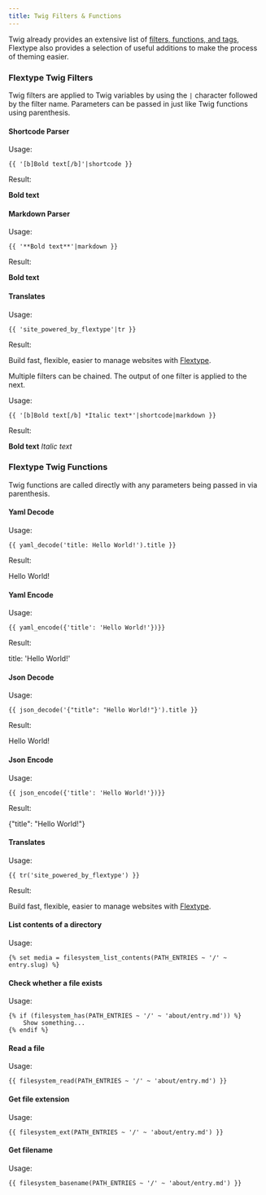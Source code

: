 ```yaml
---
title: Twig Filters & Functions
---
```


Twig already provides an extensive list of [filters, functions, and tags](https://twig.symfony.com/doc/2.x/), Flextype also provides a selection of useful additions to make the process of theming easier.

### Flextype Twig Filters

Twig filters are applied to Twig variables by using the `|` character followed by the filter name. Parameters can be passed in just like Twig functions using parenthesis.

#### Shortcode Parser

Usage:

    {{ '[b]Bold text[/b]'|shortcode }}
    

Result:

**Bold text**

#### Markdown Parser

Usage:

    {{ '**Bold text**'|markdown }}
    

Result:

**Bold text**

#### Translates

Usage:

    {{ 'site_powered_by_flextype'|tr }}
    

Result:

Build fast, flexible, easier to manage websites with
<a href="http://flextype.org">Flextype</a>.

Multiple filters can be chained. The output of one filter is applied to the next.

Usage:

    {{ '[b]Bold text[/b] *Italic text*'|shortcode|markdown }}
    

Result:

**Bold text** *Italic text*

### Flextype Twig Functions

Twig functions are called directly with any parameters being passed in via parenthesis.

#### Yaml Decode

Usage:

    {{ yaml_decode('title: Hello World!').title }}
    

Result:

Hello World!

#### Yaml Encode

Usage:

    {{ yaml_encode({'title': 'Hello World!'})}}
    

Result:

title: 'Hello World!'

#### Json Decode

Usage:

    {{ json_decode('{"title": "Hello World!"}').title }}
    

Result:

Hello World!

#### Json Encode

Usage:

    {{ json_encode({'title': 'Hello World!'})}}
    

Result:

{"title": "Hello World!"}

#### Translates

Usage:

    {{ tr('site_powered_by_flextype') }}
    

Result:

Build fast, flexible, easier to manage websites with
<a href="http://flextype.org">Flextype</a>.

#### List contents of a directory

Usage:

    {% set media = filesystem_list_contents(PATH_ENTRIES ~ '/' ~ entry.slug) %}
    

#### Check whether a file exists

Usage:

    {% if (filesystem_has(PATH_ENTRIES ~ '/' ~ 'about/entry.md')) %}
        Show something...
    {% endif %}
    

#### Read a file

Usage:

    {{ filesystem_read(PATH_ENTRIES ~ '/' ~ 'about/entry.md') }}
    

#### Get file extension

Usage:

    {{ filesystem_ext(PATH_ENTRIES ~ '/' ~ 'about/entry.md') }}
    

#### Get filename

Usage:

    {{ filesystem_basename(PATH_ENTRIES ~ '/' ~ 'about/entry.md') }}